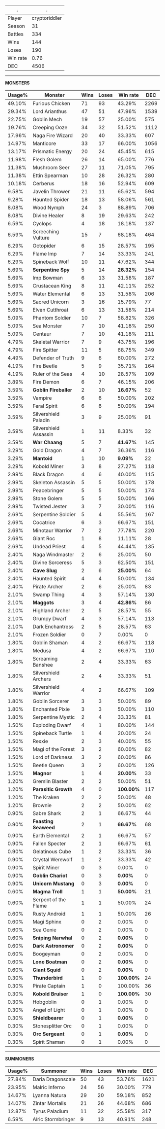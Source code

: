 .|.
|-|-
Player|cryptoriddler
Season|31
Battles|334
Wins|144
Loses|190
Win rate|0.76
DEC|4506

---
**MONSTERS**

Usage%|Monster|Wins|Loses|Win rate|DEC|
-|-|-|-|-|-|
49.10%|Furious Chicken|71|93|43.29%|2269|
29.34%|Lord Arianthus|47|51|47.96%|1539|
22.75%|Goblin Mech|19|57|25.00%|575|
19.76%|Creeping Ooze|34|32|51.52%|1112|
17.96%|Naga Fire Wizard|20|40|33.33%|607|
14.97%|Manticore|33|17|66.00%|1056|
13.17%|Prismatic Energy|20|24|45.45%|615|
11.98%|Flesh Golem|26|14|65.00%|776|
11.38%|Mushroom Seer|27|11|71.05%|795|
11.38%|Ettin Spearman|10|28|26.32%|280|
10.18%|Cerberus|18|16|52.94%|609|
9.58%|Javelin Thrower|21|11|65.62%|594|
9.28%|Haunted Spider|18|13|58.06%|561|
8.08%|Wood Nymph|24|3|88.89%|706|
8.08%|Divine Healer|8|19|29.63%|242|
6.59%|Cyclops|4|18|18.18%|137|
6.59%|Screeching Vulture|15|7|68.18%|464|
6.29%|Octopider|6|15|28.57%|195|
6.29%|Flame Imp|7|14|33.33%|241|
6.29%|Spineback Wolf|10|11|47.62%|344|
5.69%|**Serpentine Spy**|5|14|**26.32%**|154|
5.69%|Imp Bowman|6|13|31.58%|187|
5.69%|Crustacean King|8|11|42.11%|252|
5.69%|Water Elemental|6|13|31.58%|206|
5.69%|Sacred Unicorn|3|16|15.79%|77|
5.69%|Elven Cutthroat|6|13|31.58%|214|
5.09%|Phantom Soldier|10|7|58.82%|326|
5.09%|Sea Monster|7|10|41.18%|250|
5.09%|Centaur|7|10|41.18%|211|
4.79%|Skeletal Warrior|7|9|43.75%|196|
4.79%|Fire Spitter|11|5|68.75%|349|
4.49%|Defender of Truth|9|6|60.00%|272|
4.19%|Fire Beetle|5|9|35.71%|164|
4.19%|Ruler of the Seas|4|10|28.57%|109|
3.89%|Fire Demon|6|7|46.15%|206|
3.59%|**Goblin Fireballer**|2|10|**16.67%**|52|
3.59%|Vampire|6|6|50.00%|202|
3.59%|Feral Spirit|6|6|50.00%|194|
3.59%|Silvershield Paladin|3|9|25.00%|91|
3.59%|Silvershield Assassin|1|11|8.33%|32|
3.59%|**War Chaang**|5|7|**41.67%**|145|
3.29%|Gold Dragon|4|7|36.36%|116|
3.29%|**Mantoid**|1|10|**9.09%**|22|
3.29%|Kobold Miner|3|8|27.27%|118|
2.99%|Black Dragon|4|6|40.00%|115|
2.99%|Skeleton Assassin|5|5|50.00%|178|
2.99%|Peacebringer|5|5|50.00%|174|
2.99%|Stone Golem|5|5|50.00%|166|
2.99%|Twisted Jester|3|7|30.00%|116|
2.69%|Serpentine Soldier|5|4|55.56%|167|
2.69%|Cocatrice|6|3|66.67%|151|
2.69%|Minotaur Warrior|7|2|77.78%|220|
2.69%|Giant Roc|1|8|11.11%|28|
2.69%|Undead Priest|4|5|44.44%|135|
2.40%|Naga Windmaster|2|6|25.00%|50|
2.40%|Divine Sorceress|5|3|62.50%|151|
2.40%|**Cave Slug**|2|6|**25.00%**|64|
2.40%|Haunted Spirit|4|4|50.00%|134|
2.40%|Pirate Archer|2|6|25.00%|83|
2.10%|Swamp Thing|4|3|57.14%|130|
2.10%|**Maggots**|3|4|**42.86%**|86|
2.10%|Highland Archer|2|5|28.57%|55|
2.10%|Grumpy Dwarf|4|3|57.14%|113|
2.10%|Dark Enchantress|2|5|28.57%|63|
2.10%|Frozen Soldier|0|7|0.00%|0|
1.80%|Goblin Shaman|4|2|66.67%|118|
1.80%|Medusa|4|2|66.67%|110|
1.80%|Screaming Banshee|2|4|33.33%|63|
1.80%|Silvershield Archers|2|4|33.33%|51|
1.80%|Silvershield Warrior|4|2|66.67%|109|
1.80%|Goblin Sorcerer|3|3|50.00%|89|
1.80%|Enchanted Pixie|3|3|50.00%|110|
1.80%|Serpentine Mystic|2|4|33.33%|81|
1.50%|Exploding Dwarf|4|1|80.00%|144|
1.50%|Spineback Turtle|1|4|20.00%|24|
1.50%|Rexxie|2|3|40.00%|55|
1.50%|Magi of the Forest|3|2|60.00%|82|
1.50%|Lord of Darkness|3|2|60.00%|86|
1.50%|Beetle Queen|3|2|60.00%|126|
1.50%|**Magnor**|1|4|**20.00%**|33|
1.20%|Gremlin Blaster|2|2|50.00%|51|
1.20%|**Parasitic Growth**|4|0|**100.00%**|117|
1.20%|The Kraken|2|2|50.00%|48|
1.20%|Brownie|2|2|50.00%|62|
0.90%|Sabre Shark|2|1|66.67%|44|
0.90%|**Feasting Seaweed**|2|1|**66.67%**|68|
0.90%|Earth Elemental|2|1|66.67%|57|
0.90%|Fallen Specter|2|1|66.67%|61|
0.90%|Gelatinous Cube|1|2|33.33%|36|
0.90%|Crystal Werewolf|1|2|33.33%|42|
0.90%|Spirit Miner|0|3|0.00%|0|
0.90%|**Goblin Chariot**|0|3|**0.00%**|0|
0.90%|**Unicorn Mustang**|0|3|**0.00%**|0|
0.60%|**Magma Troll**|1|1|**50.00%**|21|
0.60%|Serpent of the Flame|1|1|50.00%|24|
0.60%|Rusty Android|1|1|50.00%|26|
0.60%|Magi Sphinx|0|2|0.00%|0|
0.60%|Sea Genie|0|2|0.00%|0|
0.60%|**Sniping Narwhal**|0|2|**0.00%**|0|
0.60%|**Dark Astronomer**|0|2|**0.00%**|0|
0.60%|Boogeyman|0|2|0.00%|0|
0.60%|**Lone Boatman**|0|2|**0.00%**|0|
0.60%|**Giant Squid**|0|2|**0.00%**|0|
0.30%|**Thunderbird**|1|0|**100.00%**|24|
0.30%|Pirate Captain|1|0|100.00%|36|
0.30%|**Kobold Bruiser**|1|0|**100.00%**|30|
0.30%|Hobgoblin|0|1|0.00%|0|
0.30%|Angel of Light|0|1|0.00%|0|
0.30%|**Shieldbearer**|0|1|**0.00%**|0|
0.30%|Stonesplitter Orc|0|1|0.00%|0|
0.30%|**Orc Sergeant**|0|1|**0.00%**|0|
0.30%|Spirit Shaman|0|1|0.00%|0|

---
**SUMMONERS**

Usage%|Summoner|Wins|Loses|Win rate|DEC|
-|-|-|-|-|-|
27.84%|Daria Dragonscale|50|43|53.76%|1621|
23.95%|Malric Inferno|24|56|30.00%|779|
14.67%|Lyanna Natura|29|20|59.18%|852|
14.07%|Zintar Mortalis|21|26|44.68%|686|
12.87%|Tyrus Paladium|11|32|25.58%|317|
6.59%|Alric Stormbringer|9|13|40.91%|248|
